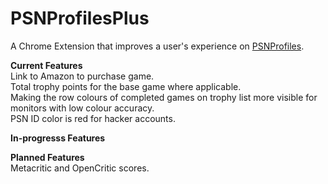 # PSNProfilesPlus

A Chrome Extension that improves a user's experience on <a href="https://psnprofiles.com/">PSNProfiles</a>.

<b>Current Features</b><br>
Link to Amazon to purchase game.<br>
Total trophy points for the base game where applicable.<br>
Making the row colours of completed games on trophy list more visible for monitors with low colour accuracy.<br>
PSN ID color is red for hacker accounts.

<b>In-progresss Features</b><br>

<b>Planned Features</b><br>
Metacritic and OpenCritic scores.
